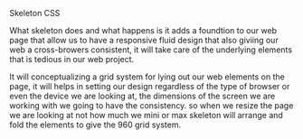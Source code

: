 Skeleton CSS


What skeleton does and what happens is it adds a foundtion to our web page that allow us to have a responsive fluid design that also giviing our web a cross-browers consistent, it will take care of the underlying elements that is tedious in our web project.

It will conceptualizing a grid system for lying out our web elements on the page, it will helps in setting our design regardless of the type of browser or even the device we are looking at, the dimensions of the screen we are working with we going to have the consistency. so when we resize the page we are looking at not how much we mini or max skeleton will arrange and fold the elements to give the 960 grid system.
